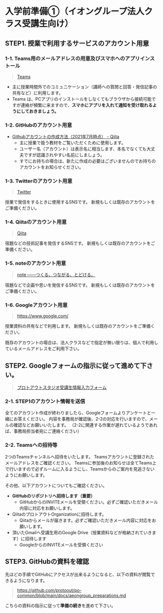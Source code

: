 # 入学前準備①（イオングループ法人クラス受講生向け）

## STEP1. 授業で利用するサービスのアカウント用意

### 1-1. Teams用のメールアドレスの用意及びスマホへのアプリインストール

>  [Teams](https://www.microsoft.com/ja-jp/microsoft-teams/group-chat-software)

- 主に授業時間外でのコミュニケーション（講師への質問と回答・発信記事の共有など）に利用します。
- Teams は、PCアプリのインストールをしなくてもブラウザから接続可能ですが連絡が頻繁に来ますので、**スマホにアプリを入れて通知を受け取れるようにしておきましょう。**

### 1-2. GitHubのアカウント用意

- [Githubアカウントの作成方法（2021年7月時点） \- Qiita](https://qiita.com/banboo/items/37b5cbee7dd86a9991ee)
  - 主に授業で扱う教材をご覧いただくために使用します。
  - ユーザー名（アカウント）は表示名に相当します、本名でなくても大丈夫ですが認識されやすい名前にしましょう。
  - すでにお持ちの場合は、新たに作成の必要はございませんのでお持ちのアカウントをお知らせください。
  
### 1-3. Twitterのアカウント用意

> [Twitter](https://twitter.com/home?lang=ja)

授業で発信をするときに使用するSNSです。
新規もしくは既存のアカウントをご準備ください。

### 1-4. Qiitaのアカウント用意

> [Qiita](https://qiita.com/)

宿題などの技術記事を発信するSNSです。
新規もしくは既存のアカウントをご準備ください。

### 1-5. noteのアカウント用意

> [note ――つくる、つながる、とどける。](https://note.com/)

宿題などで企画や思いを発信するSNSです。
新規もしくは既存のアカウントをご準備ください。

### 1-6. Googleアカウント用意

> https://www.google.com/

授業資料の共有などで利用します。
新規もしくは既存のアカウントをご準備ください。

既存のアカウントの場合は、法人クラスなどで指定が無い限りは、個人で利用しているメールアドレスをご利用下さい。

## STEP2. Googleフォームの指示に従って進めて下さい。

> [プロトアウトスタジオ受講生情報入力フォーム](https://forms.gle/MKXDUd4QRPrSVQuAA)

### 2-1. STEP1のアカウント情報を送信

全てのアカウント作成が終わりましたら、Googleフォームよりアンケートと一緒にお答えください。
内容を事務局が確認後、2-2の対応を行いますので、メールの確認などお願いいたします。
（2-2に関連する作業が遅れているようであれば、事務局担当者宛にご連絡ください）

### 2-2. Teamsへの招待等

2つのTeamsチャンネルへ招待をいたします。
Teamsアカウントに登録されたメールアドレスをご確認ください。
Teamsに参加後のお知らせは全てTeams上で行いますので必ずルームに入るようにし、Teamsからのご案内を見逃さないようにお願いします。

その他、以下アカウントについてもご確認ください。

- **GitHubのリポジトリへ招待します（重要）**
  - GitHubからのINVITEメールを受領ください。必ずご確認いただきメール内容に対応をお願いします。
- QiitaのプロトアウトOrganizationに招待します。
  - Qiitaからメールが届きます。必ずご確認いただきメール内容に対応をお願いします。
- 頂いたGmailへ受講生用のGoogle Drive（授業資料などが格納されていきます）に招待します
  - GoogleからのINVITEメールを受領ください


## STEP3. GitHubの資料を確認

先ほどの手順でGitHubにアクセスが出来るようになると、以下の資料が閲覧できるようになります。 

> https://github.com/protoout/po-common/blob/main/docs/aeongroup_preparations.md


こちらの資料の指示に従って**準備の続き**を進めて下さい。
